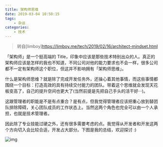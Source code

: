 ```yaml
---
title: 架构师思维
date: 2019-03-04 10:50:15
tags:
    - 杂谈 
categories:
    - 技术
---
```

> 转自[limboy]<https://limboy.me/tech/2019/02/16/architect-mindset.html>

「架构师」是一个挺高端的 Title，印象中应该是那些技术特别出众的人。真正的架构师应该是怎样的我也不知道，不同公司对他的能力要求也不会一样，很多公司都不一定有架构师这个职位，但这并不影响拥有「架构师思维」。

什么是架构师思维？就是除了完成开发任务外，还操心着其他事情，而这些事情都围绕一个目标：打造高效的具有持续交付能力的团队。带着这个思维就会发现天花板变高了，自己的提升空间也更大了(当然前提是先把自己手头的活干好···)。

这跟管理者的职能是不是有点重合？是有点，但我觉得管理者应该把重心放到替团队排除障碍，关心团队成员的工作状态上。当然这两个角色也完全可以由一个人承担，也就是技术管理者。

因此除了专业技能过硬之外，还有很多需要考虑的点。我觉得从开发者和开发这两个方向切入会比较合适，开发占大部分。下图是我的总结，欢迎探讨 :)

![img](/uploads/架构师思维.jpg)

